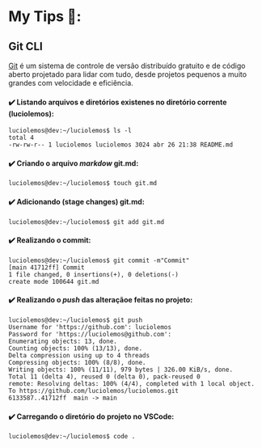# My Tips 📌:
## Git CLI
[Git](https://git-scm.com/) é um sistema de controle de versão distribuído gratuito e de código aberto projetado para lidar com tudo, desde projetos pequenos a muito grandes com velocidade e eficiência.

#### ✔️ Listando arquivos e diretórios existenes no diretório corrente (luciolemos):
    luciolemos@dev:~/luciolemos$ ls -l
    total 4
    -rw-rw-r-- 1 luciolemos luciolemos 3024 abr 26 21:38 README.md

#### ✔️ Criando o arquivo _markdow_ git.md: 

    luciolemos@dev:~/luciolemos$ touch git.md

#### ✔️ Adicionando (stage changes) git.md: 
    luciolemos@dev:~/luciolemos$ git add git.md

#### ✔️ Realizando o commit:
    luciolemos@dev:~/luciolemos$ git commit -m"Commit"
    [main 41712ff] Commit
    1 file changed, 0 insertions(+), 0 deletions(-)
    create mode 100644 git.md

#### ✔️ Realizando o _push_ das alteraçãoe feitas no projeto:
    luciolemos@dev:~/luciolemos$ git push
    Username for 'https://github.com': luciolemos
    Password for 'https://luciolemos@github.com': 
    Enumerating objects: 13, done.
    Counting objects: 100% (13/13), done.
    Delta compression using up to 4 threads
    Compressing objects: 100% (8/8), done.
    Writing objects: 100% (11/11), 979 bytes | 326.00 KiB/s, done.
    Total 11 (delta 4), reused 0 (delta 0), pack-reused 0
    remote: Resolving deltas: 100% (4/4), completed with 1 local object.
    To https://github.com/luciolemos/luciolemos.git
    6133587..41712ff  main -> main

#### ✔️ Carregando o diretório do projeto no VSCode:
    luciolemos@dev:~/luciolemos$ code .
